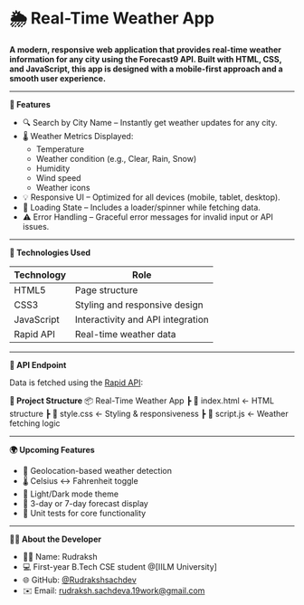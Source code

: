 <h1> 🌦️ Real-Time Weather App </h1>

<b>A modern, responsive web application that provides real-time weather information for any city using the Forecast9 API. Built with HTML, CSS, and JavaScript, this app is designed with a mobile-first approach and a smooth user experience.</b>

---

<b> 🚀 Features </b>

- 🔍 Search by City Name – Instantly get weather updates for any city.
- 🌡️ Weather Metrics Displayed:
  - Temperature
  - Weather condition (e.g., Clear, Rain, Snow)
  - Humidity
  - Wind speed
  - Weather icons
- 💡 Responsive UI – Optimized for all devices (mobile, tablet, desktop).
- 🔁 Loading State – Includes a loader/spinner while fetching data.
- ⚠️ Error Handling – Graceful error messages for invalid input or API issues.

---

<b> 🧠 Technologies Used </b>

| Technology    | Role                              |
|---------------|-----------------------------------|
| HTML5         | Page structure                    |
| CSS3          | Styling and responsive design     |
| JavaScript    | Interactivity and API integration |
| Rapid API     | Real-time weather data            |

---

<b>🔗 API Endpoint </b>

Data is fetched using the [Rapid API](https://${API_HOST}/time_machine?lat=${lat}&lon=${lon}&date=${date}&units=auto):

<b>📂 Project Structure</b>
📦 Real-Time Weather App
┣ 📄 index.html ← HTML structure
┣ 📄 style.css ← Styling & responsiveness
┣ 📄 script.js ← Weather fetching logic

---

<b>🌍 Upcoming Features</b>

- 📍 Geolocation-based weather detection
- 🌡️ Celsius ↔ Fahrenheit toggle
- 🌙 Light/Dark mode theme
- 📅 3-day or 7-day forecast display
- 🧪 Unit tests for core functionality

---

<b>🙋‍♂️ About the Developer</b>

- 👨‍🎓 Name: Rudraksh  
- 💻 First-year B.Tech CSE student @[IILM University]
- 🌐 GitHub: [@Rudrakshsachdev](https://github.com/Rudrakshsachdev)  
- ✉️ Email: 	rudraksh.sachdeva.19work@gmail.com

